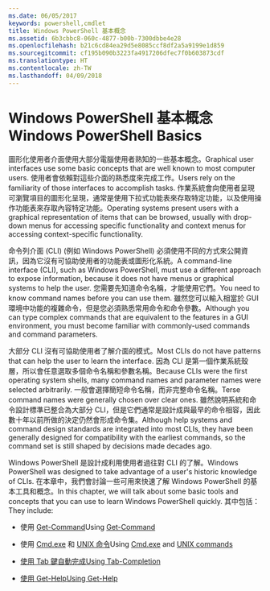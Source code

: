 ```yaml
---
ms.date: 06/05/2017
keywords: powershell,cmdlet
title: Windows PowerShell 基本概念
ms.assetid: 6b3cbbc8-060c-4877-b00b-7300dbbe4e28
ms.openlocfilehash: b21c6cd84ea29d5e8085ccf8df2a5a9199e1d859
ms.sourcegitcommit: cf195b090b3223fa4917206dfec7f0b603873cdf
ms.translationtype: HT
ms.contentlocale: zh-TW
ms.lasthandoff: 04/09/2018
---
```

# <a name="windows-powershell-basics"></a><span data-ttu-id="9eb68-103">Windows PowerShell 基本概念</span><span class="sxs-lookup"><span data-stu-id="9eb68-103">Windows PowerShell Basics</span></span>
<span data-ttu-id="9eb68-104">圖形化使用者介面使用大部分電腦使用者熟知的一些基本概念。</span><span class="sxs-lookup"><span data-stu-id="9eb68-104">Graphical user interfaces use some basic concepts that are well known to most computer users.</span></span> <span data-ttu-id="9eb68-105">使用者會依賴對這些介面的熟悉度來完成工作。</span><span class="sxs-lookup"><span data-stu-id="9eb68-105">Users rely on the familiarity of those interfaces to accomplish tasks.</span></span> <span data-ttu-id="9eb68-106">作業系統會向使用者呈現可瀏覽項目的圖形化呈現，通常是使用下拉式功能表來存取特定功能，以及使用操作功能表來存取內容特定功能。</span><span class="sxs-lookup"><span data-stu-id="9eb68-106">Operating systems present users with a graphical representation of items that can be browsed, usually with drop-down menus for accessing specific functionality and context menus for accessing context-specific functionality.</span></span>

<span data-ttu-id="9eb68-107">命令列介面 (CLI) (例如 Windows PowerShell) 必須使用不同的方式來公開資訊，因為它沒有可協助使用者的功能表或圖形化系統。</span><span class="sxs-lookup"><span data-stu-id="9eb68-107">A command-line interface (CLI), such as Windows PowerShell, must use a different approach to expose information, because it does not have menus or graphical systems to help the user.</span></span> <span data-ttu-id="9eb68-108">您需要先知道命令名稱，才能使用它們。</span><span class="sxs-lookup"><span data-stu-id="9eb68-108">You need to know command names before you can use them.</span></span> <span data-ttu-id="9eb68-109">雖然您可以輸入相當於 GUI 環境中功能的複雜命令，但是您必須熟悉常用命令和命令參數。</span><span class="sxs-lookup"><span data-stu-id="9eb68-109">Although you can type complex commands that are equivalent to the features in a GUI environment, you must become familiar with commonly-used commands and command parameters.</span></span>

<span data-ttu-id="9eb68-110">大部分 CLI 沒有可協助使用者了解介面的模式。</span><span class="sxs-lookup"><span data-stu-id="9eb68-110">Most CLIs do not have patterns that can help the user to learn the interface.</span></span> <span data-ttu-id="9eb68-111">因為 CLI 是第一個作業系統殼層，所以會任意選取多個命令名稱和參數名稱。</span><span class="sxs-lookup"><span data-stu-id="9eb68-111">Because CLIs were the first operating system shells, many command names and parameter names were selected arbitrarily.</span></span> <span data-ttu-id="9eb68-112">一般會選擇簡短命令名稱，而非完整命令名稱。</span><span class="sxs-lookup"><span data-stu-id="9eb68-112">Terse command names were generally chosen over clear ones.</span></span> <span data-ttu-id="9eb68-113">雖然說明系統和命令設計標準已整合為大部分 CLI，但是它們通常是設計成與最早的命令相容，因此數十年以前所做的決定仍然會形成命令集。</span><span class="sxs-lookup"><span data-stu-id="9eb68-113">Although help systems and command design standards are integrated into most CLIs, they have been generally designed for compatibility with the earliest commands, so the command set is still shaped by decisions made decades ago.</span></span>

<span data-ttu-id="9eb68-114">Windows PowerShell 是設計成利用使用者過往對 CLI 的了解。</span><span class="sxs-lookup"><span data-stu-id="9eb68-114">Windows PowerShell was designed to take advantage of a user's historic knowledge of CLIs.</span></span> <span data-ttu-id="9eb68-115">在本章中，我們會討論一些可用來快速了解 Windows PowerShell 的基本工具和概念。</span><span class="sxs-lookup"><span data-stu-id="9eb68-115">In this chapter, we will talk about some basic tools and concepts that you can use to learn Windows PowerShell quickly.</span></span> <span data-ttu-id="9eb68-116">其中包括：</span><span class="sxs-lookup"><span data-stu-id="9eb68-116">They include:</span></span>

- <span data-ttu-id="9eb68-117">使用 [Get-Command](/powershell/module/Microsoft.PowerShell.Core/get-command)</span><span class="sxs-lookup"><span data-stu-id="9eb68-117">Using [Get-Command](/powershell/module/Microsoft.PowerShell.Core/get-command)</span></span>

- <span data-ttu-id="9eb68-118">使用 [Cmd.exe](/windows-server/administration/windows-commands/cmd) 和 [UNIX 命令](/windows/wsl/reference)</span><span class="sxs-lookup"><span data-stu-id="9eb68-118">Using [Cmd.exe](/windows-server/administration/windows-commands/cmd) and [UNIX commands](/windows/wsl/reference)</span></span>

- [<span data-ttu-id="9eb68-119">使用 Tab 鍵自動完成</span><span class="sxs-lookup"><span data-stu-id="9eb68-119">Using Tab-Completion</span></span>](../../core-powershell/console/using-tab-expansion.md)

- [<span data-ttu-id="9eb68-120">使用 Get-Help</span><span class="sxs-lookup"><span data-stu-id="9eb68-120">Using Get-Help</span></span>](./getting-detailed-help-information.md)